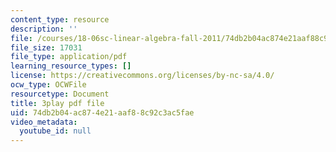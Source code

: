 ```yaml
---
content_type: resource
description: ''
file: /courses/18-06sc-linear-algebra-fall-2011/74db2b04ac874e21aaf88c92c3ac5fae_fjsPjh0B2tU.pdf
file_size: 17031
file_type: application/pdf
learning_resource_types: []
license: https://creativecommons.org/licenses/by-nc-sa/4.0/
ocw_type: OCWFile
resourcetype: Document
title: 3play pdf file
uid: 74db2b04-ac87-4e21-aaf8-8c92c3ac5fae
video_metadata:
  youtube_id: null
---
```

